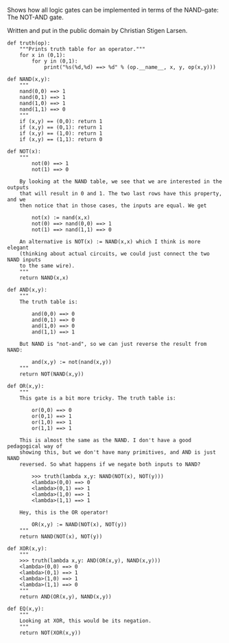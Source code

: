 Shows how all logic gates can be implemented in terms of the NAND-gate: The
NOT-AND gate.

Written and put in the public domain by Christian Stigen Larsen.

    def truth(op):
        """Prints truth table for an operator."""
        for x in (0,1):
            for y in (0,1):
                print("%s(%d,%d) ==> %d" % (op.__name__, x, y, op(x,y)))

    def NAND(x,y):
        """
        nand(0,0) ==> 1
        nand(0,1) ==> 1
        nand(1,0) ==> 1
        nand(1,1) ==> 0
        """
        if (x,y) == (0,0): return 1
        if (x,y) == (0,1): return 1
        if (x,y) == (1,0): return 1
        if (x,y) == (1,1): return 0

    def NOT(x):
        """
            not(0) ==> 1
            not(1) ==> 0

        By looking at the NAND table, we see that we are interested in the outputs
        that will result in 0 and 1. The two last rows have this property, and we
        then notice that in those cases, the inputs are equal. We get

            not(x) := nand(x,x)
            not(0) ==> nand(0,0) ==> 1
            not(1) ==> nand(1,1) ==> 0

        An alternative is NOT(x) := NAND(x,x) which I think is more elegant
        (thinking about actual circuits, we could just connect the two NAND inputs
        to the same wire).
        """
        return NAND(x,x)

    def AND(x,y):
        """
        The truth table is:

            and(0,0) ==> 0
            and(0,1) ==> 0
            and(1,0) ==> 0
            and(1,1) ==> 1

        But NAND is "not-and", so we can just reverse the result from NAND:

            and(x,y) := not(nand(x,y))
        """
        return NOT(NAND(x,y))

    def OR(x,y):
        """
        This gate is a bit more tricky. The truth table is:

            or(0,0) ==> 0
            or(0,1) ==> 1
            or(1,0) ==> 1
            or(1,1) ==> 1

        This is almost the same as the NAND. I don't have a good pedagogical way of
        showing this, but we don't have many primitives, and AND is just NAND
        reversed. So what happens if we negate both inputs to NAND?

            >>> truth(lambda x,y: NAND(NOT(x), NOT(y)))
            <lambda>(0,0) ==> 0
            <lambda>(0,1) ==> 1
            <lambda>(1,0) ==> 1
            <lambda>(1,1) ==> 1

        Hey, this is the OR operator!

            OR(x,y) := NAND(NOT(x), NOT(y))
        """
        return NAND(NOT(x), NOT(y))

    def XOR(x,y):
        """
        >>> truth(lambda x,y: AND(OR(x,y), NAND(x,y)))
        <lambda>(0,0) ==> 0
        <lambda>(0,1) ==> 1
        <lambda>(1,0) ==> 1
        <lambda>(1,1) ==> 0
        """
        return AND(OR(x,y), NAND(x,y))

    def EQ(x,y):
        """
        Looking at XOR, this would be its negation.
        """
        return NOT(XOR(x,y))

